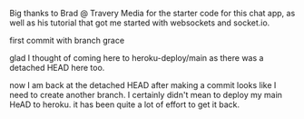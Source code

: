 

Big thanks to Brad @ Travery Media for the starter code for this chat app, as well as his tutorial that got me started with websockets and socket.io.

first commit with branch grace

glad I thought of coming here to heroku-deploy/main as there was a detached HEAD here too.

now I am back at the detached HEAD after making a commit looks like I need to create another branch. I certainly didn't mean to deploy my main HeAD to heroku. it has been quite a lot of effort to get it back.